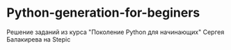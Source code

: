 # Python-generation-for-beginers
Решение заданий из курса "Поколение Python для начинающих" Сергея Балакирева на Stepic
